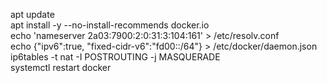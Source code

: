 apt update<br>
apt install -y --no-install-recommends docker.io<br>
echo 'nameserver 2a03:7900:2:0:31:3:104:161' > /etc/resolv.conf<br>
echo {\"ipv6\":true, \"fixed-cidr-v6\":\"fd00::/64\"} > /etc/docker/daemon.json<br>
ip6tables -t nat -I POSTROUTING -j MASQUERADE<br>
systemctl restart docker
